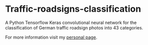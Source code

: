 # Traffic-roadsigns-classification
A Python Tensorflow Keras convolutional neural network for the classification of German traffic roadsign photos into 43 categories.

For more information visit my [personal page](https://simonakolarova.github.io/).

